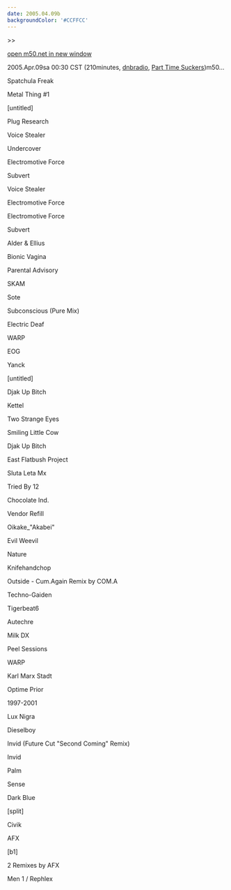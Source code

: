 ```yaml
---
date: 2005.04.09b
backgroundColor: '#CCFFCC'
---
```


\>>

[open m50.net in new window](http://m50.net/)

2005.Apr.09sa 00:30 CST (210minutes, [dnbradio](http://www.dnbradio.com/), [Part Time Suckers](http://www.parttimesuckers.com/))m50...

Spatchula Freak

Metal Thing #1

\[untitled\]

Plug Research

Voice Stealer

Undercover

Electromotive Force

Subvert

Voice Stealer

Electromotive Force

Electromotive Force

Subvert

Alder & Ellius

Bionic Vagina

Parental Advisory

SKAM

Sote

Subconscious (Pure Mix)

Electric Deaf

WARP

EOG

Yanck

\[untitled\]

Djak Up Bitch

Kettel

Two Strange Eyes

Smiling Little Cow

Djak Up Bitch

East Flatbush Project

Sluta Leta Mx

Tried By 12

Chocolate Ind.

Vendor Refill

Oikake\_"Akabei"

Evil Weevil

Nature

Knifehandchop

Outside - Cum.Again Remix by COM.A

Techno-Gaiden

Tigerbeat6

Autechre

Milk DX

Peel Sessions

WARP

Karl Marx Stadt

Optime Prior

1997-2001

Lux Nigra

Dieselboy

Invid (Future Cut "Second Coming" Remix)

Invid

Palm

Sense

Dark Blue

\[split\]

Civik

AFX

\[b1\]

2 Remixes by AFX

Men 1 / Rephlex